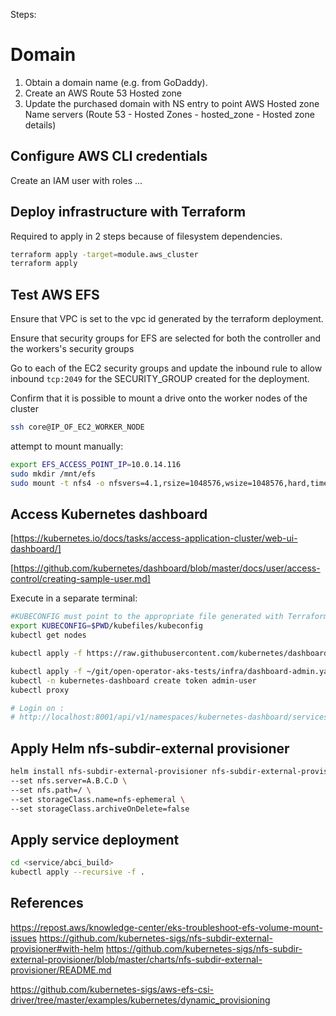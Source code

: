 Steps:

# Domain

1. Obtain a domain name (e.g. from GoDaddy).
2. Create an AWS Route 53 Hosted zone
3. Update the purchased domain with NS entry to point AWS Hosted zone Name servers (Route 53 - Hosted Zones - hosted_zone - Hosted zone details)

## Configure AWS CLI credentials

Create an IAM user with roles ... 

## Deploy infrastructure with Terraform

Required to apply in 2 steps because of filesystem dependencies.

```bash
terraform apply -target=module.aws_cluster
terraform apply
```

## Test AWS EFS

Ensure that VPC is set to the vpc id generated by the terraform deployment.

Ensure that security groups for EFS are selected for both the controller and the workers's security groups

Go to each of the EC2 security groups and update the inbound rule to allow
inbound `tcp:2049` for the SECURITY_GROUP created for the deployment.

Confirm that it is possible to mount a drive onto the worker nodes of the cluster

```bash
ssh core@IP_OF_EC2_WORKER_NODE
```

attempt to mount manually:

```bash
export EFS_ACCESS_POINT_IP=10.0.14.116
sudo mkdir /mnt/efs
sudo mount -t nfs4 -o nfsvers=4.1,rsize=1048576,wsize=1048576,hard,timeo=600,retrans=2,noresvport $EFS_ACCESS_POINT_IP:/ /mnt/efs

```

## Access Kubernetes dashboard



[https://kubernetes.io/docs/tasks/access-application-cluster/web-ui-dashboard/]

[https://github.com/kubernetes/dashboard/blob/master/docs/user/access-control/creating-sample-user.md]

Execute in a separate terminal:

```bash
#KUBECONFIG must point to the appropriate file generated with Terraform. See main.tf.
export KUBECONFIG=$PWD/kubefiles/kubeconfig
kubectl get nodes

kubectl apply -f https://raw.githubusercontent.com/kubernetes/dashboard/v2.7.0/aio/deploy/recommended.yaml

kubectl apply -f ~/git/open-operator-aks-tests/infra/dashboard-admin.yaml 
kubectl -n kubernetes-dashboard create token admin-user
kubectl proxy

# Login on :
# http://localhost:8001/api/v1/namespaces/kubernetes-dashboard/services/https:kubernetes-dashboard:/proxy/.
```

## Apply Helm nfs-subdir-external provisioner

```bash
helm install nfs-subdir-external-provisioner nfs-subdir-external-provisioner/nfs-subdir-external-provisioner \
--set nfs.server=A.B.C.D \
--set nfs.path=/ \
--set storageClass.name=nfs-ephemeral \
--set storageClass.archiveOnDelete=false
```

## Apply service deployment

```bash
cd <service/abci_build>
kubectl apply --recursive -f .
```



## References

https://repost.aws/knowledge-center/eks-troubleshoot-efs-volume-mount-issues
https://github.com/kubernetes-sigs/nfs-subdir-external-provisioner#with-helm
https://github.com/kubernetes-sigs/nfs-subdir-external-provisioner/blob/master/charts/nfs-subdir-external-provisioner/README.md

https://github.com/kubernetes-sigs/aws-efs-csi-driver/tree/master/examples/kubernetes/dynamic_provisioning
